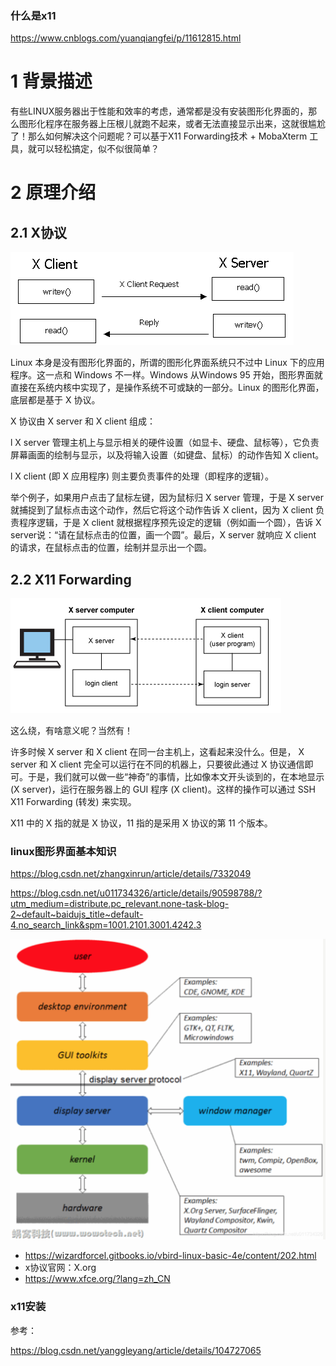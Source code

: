 

### 什么是x11

https://www.cnblogs.com/yuanqiangfei/p/11612815.html

# 1 **背景描述**

有些LINUX服务器出于性能和效率的考虑，通常都是没有安装图形化界面的，那么图形化程序在服务器上压根儿就跑不起来，或者无法直接显示出来，这就很尴尬了！那么如何解决这个问题呢？可以基于X11 Forwarding技术 + MobaXterm 工具，就可以轻松搞定，似不似很简单？

# 2 **原理介绍**

## 2.1 **X协议**

 ![img](images/1340101-20180312101557897-242719802.png)

 

Linux 本身是没有图形化界面的，所谓的图形化界面系统只不过中 Linux 下的应用程序。这一点和 Windows 不一样。Windows 从Windows 95 开始，图形界面就直接在系统内核中实现了，是操作系统不可或缺的一部分。Linux 的图形化界面，底层都是基于 X 协议。

X 协议由 X server 和 X client 组成：

l X server 管理主机上与显示相关的硬件设置（如显卡、硬盘、鼠标等），它负责屏幕画面的绘制与显示，以及将输入设置（如键盘、鼠标）的动作告知 X client。

l X client (即 X 应用程序) 则主要负责事件的处理（即程序的逻辑）。

举个例子，如果用户点击了鼠标左键，因为鼠标归 X server 管理，于是 X server 就捕捉到了鼠标点击这个动作，然后它将这个动作告诉 X client，因为 X client 负责程序逻辑，于是 X client 就根据程序预先设定的逻辑（例如画一个圆），告诉 X server说：“请在鼠标点击的位置，画一个圆”。最后，X server 就响应 X client 的请求，在鼠标点击的位置，绘制并显示出一个圆。

## 2.2 **X11 Forwarding**

 ![img](images/1340101-20180312101604924-1300454876.png)

 

这么绕，有啥意义呢？当然有！

许多时候 X server 和 X client 在同一台主机上，这看起来没什么。但是， X server 和 X client 完全可以运行在不同的机器上，只要彼此通过 X 协议通信即可。于是，我们就可以做一些“神奇”的事情，比如像本文开头谈到的，在本地显示 (X server)，运行在服务器上的 GUI 程序 (X client)。这样的操作可以通过 SSH X11 Forwarding (转发) 来实现。

X11 中的 X 指的就是 X 协议，11 指的是采用 X 协议的第 11 个版本。





### linux图形界面基本知识

https://blog.csdn.net/zhangxinrun/article/details/7332049



https://blog.csdn.net/u011734326/article/details/90598788/?utm_medium=distribute.pc_relevant.none-task-blog-2~default~baidujs_title~default-4.no_search_link&spm=1001.2101.3001.4242.3

![img](images/20190527103044701.png)



- https://wizardforcel.gitbooks.io/vbird-linux-basic-4e/content/202.html
- x协议官网：X.org  
- https://www.xfce.org/?lang=zh_CN 





### x11安装







参考：

https://blog.csdn.net/yanggleyang/article/details/104727065





